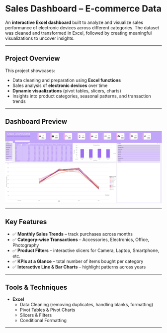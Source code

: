 # Sales Dashboard – E-commerce Data  

An **interactive Excel dashboard** built to analyze and visualize sales performance of electronic devices across different categories. The dataset was cleaned and transformed in Excel, followed by creating meaningful visualizations to uncover insights.  

---

## Project Overview  
This project showcases:  
- Data cleaning and preparation using **Excel functions**  
- Sales analysis of **electronic devices** over time  
- **Dynamic visualizations** (pivot tables, slicers, charts)  
- Insights into product categories, seasonal patterns, and transaction trends  

---

## Dashboard Preview  
![Sales Dashboard](https://github.com/teewith/Ecommerce-sales-excel-dashboard/blob/main/Images/interactive%20dashboard.png?raw=true)



---

## Key Features  
- ✅ **Monthly Sales Trends** – track purchases across months  
- ✅ **Category-wise Transactions** – Accessories, Electronics, Office, Photography  
- ✅ **Product Filters** – interactive slicers for Camera, Laptop, Smartphone, etc.  
- ✅ **KPIs at a Glance** – total number of items bought per category  
- ✅ **Interactive Line & Bar Charts** – highlight patterns across years  

---

## Tools & Techniques  
- **Excel**  
  - Data Cleaning (removing duplicates, handling blanks, formatting)  
  - Pivot Tables & Pivot Charts  
  - Slicers & Filters  
  - Conditional Formatting  

---
